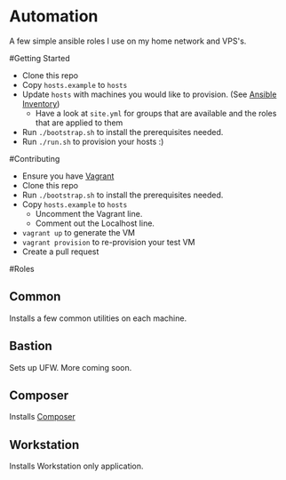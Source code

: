 # Automation
A few simple ansible roles I use on my home network and VPS's.

#Getting Started
* Clone this repo
* Copy ```hosts.example``` to ```hosts```
* Update ```hosts``` with machines you would like to provision. (See [Ansible Inventory](http://docs.ansible.com/ansible/intro_inventory.html))
  * Have a look at ```site.yml``` for groups that are available and the roles that are applied to them
* Run ```./bootstrap.sh``` to install the prerequisites needed.
* Run ```./run.sh``` to provision your hosts :)

#Contributing
* Ensure you have [Vagrant](https://www.vagrantup.com/)
* Clone this repo
* Run ```./bootstrap.sh``` to install the prerequisites needed.
* Copy ```hosts.example``` to ```hosts```
  * Uncomment the Vagrant line.
  * Comment out the Localhost line.
* ```vagrant up``` to generate the VM
* ```vagrant provision``` to re-provision your test VM
* Create a pull request

#Roles
## Common
Installs a few common utilities on each machine.

## Bastion
Sets up UFW. More coming soon.

## Composer
Installs [Composer](https://getcomposer.org/)

## Workstation
Installs Workstation only application.
